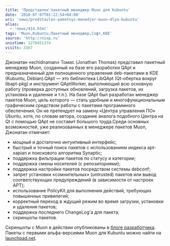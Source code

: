 ```yaml
---
title: 'Представлен пакетный менеджер Muon для Kubuntu'
date: '2010-07-07T01:22:54+04:00'
uri: 'news/predstavlen-paketnyi-menedjer-muon-dlya-kubuntu'
alias: 
  - 'news/414.html'
tags: 'Muon,Kubuntu,Пакетный менеджер,Софт,KDE'
source: 'http://nixp.ru'
unixtime: 1278451374
visits: 3167
---
```

Джонатан «echidnaman» Томас (Jonathan Thomas) представил пакетный менеджер Muon, созданный на базе его разработки QApt и предназначенный для полноценного управления deb-пакетами в KDE (Kubuntu, Debian).QApt — это библиотека LibQApt (Qt-обертка вокруг libapt-pkg) и инструмент QAptWorker, выполняющий всю основную работу (проверка доступных обновлений, загрузка пакетов, их установка и удаление и т.п.). На базе QApt был разработан менеджер пакетов Muon, цель которого — стать удобным и многофункциональным графическим средством работы с пакетами программного обеспечения. Он не претендует на замену «Центра управления ПО» Ubuntu, хотя, по словам автора, создание аналога подобного Центра на Qt с помощью QApt не составит большого труда.Среди основных возможностей, уже реализованных в менеджере пакетов Muon, Джонатан отмечает:

*   мощный и достаточно интуитивный интерфейс;
*   быстрый и точный поиск пакетов с использованием индекса apt-xapian и поискового алгоритма Synaptic;
*   поддержка фильтрации пакетов по статусу и категории;
*   поддержка смены носителей (с репозиториями);
*   поддержка настройки пакетов посредством системы debconf;
*   запрет установки «сомнительных» (untrusted) пакетов или вывод соответствующих предупреждений (в зависимости от настроек APT);
*   использование PolicyKit для выполнения действий, требующих повышенных привилегий;
*   корректный переход в ждущий режим во время загрузки, установки и удаления пакетов;
*   поддержка последнего ChangeLog'а для пакета;
*   скриншоты пакетов.

Скриншоты с Muon в действии опубликованы в [блоге разработчика](http://jontheechidna.wordpress.com/2010/07/05/introducing-qapt-and-the-muon-package-manager/). Пакеты с первыми альфа-версиями Muon для Kubuntu можно найти на [launchpad.net](https://edge.launchpad.net/%7Eechidnaman/+archive/qapt/).
